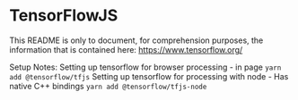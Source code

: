 # TensorFlowJS
This README is only to document, for comprehension purposes, the information that is contained here: https://www.tensorflow.org/



Setup Notes: 
Setting up tensorflow for browser processing - in page
```yarn add @tensorflow/tfjs```
Setting up tensorflow for processing with node - Has native C++ bindings
```yarn add @tensorflow/tfjs-node```
